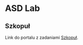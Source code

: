 # ASD Lab
## Szkopuł
Link do portalu z zadaniami [Szkopuł](https://szkopul.edu.pl/c/laboratorium-z-asd-2021/).